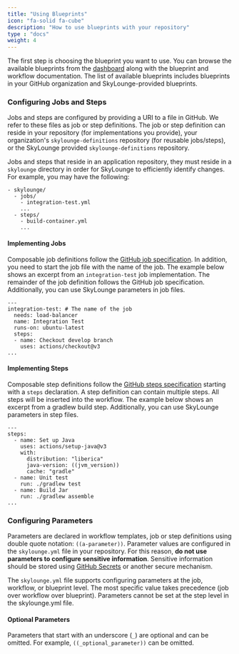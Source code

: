 ```yaml
---
title: "Using Blueprints"
icon: "fa-solid fa-cube"
description: "How to use blueprints with your repository"
type : "docs"
weight: 4
---
```


The first step is choosing the blueprint you want to use. You can browse the available blueprints from the [dashboard](https://dashboard.skylounge.io) along with the blueprint and workflow documentation. The list of available blueprints includes blueprints in your GitHub organization and SkyLounge-provided blueprints.

### Configuring Jobs and Steps
            
Jobs and steps are configured by providing a URI to a file in GitHub. We refer to these files as job or step definitions. The job or step definition can reside in your repository (for implementations you provide), your organization's `skylounge-definitions` repository (for reusable jobs/steps), or the SkyLounge provided `skylounge-definitions` repository.

Jobs and steps that reside in an application repository, they must reside in a `skylounge` directory in order for SkyLounge to efficiently identify changes. For example, you may have the following:

```
- skylounge/
  - jobs/
    - integration-test.yml
    ...
  - steps/
    - build-container.yml
    ...
```

#### Implementing Jobs

Composable job definitions follow the [GitHub job specification](https://docs.github.com/en/actions/using-workflows/workflow-syntax-for-github-actions#jobsjob_id). In addition, you need to start the job file with the name of the job. The example below shows an excerpt from an `integration-test` job implementation. The remainder of the job definition follows the GitHub job specification. Additionally, you can use SkyLounge parameters in job files.

```
---
integration-test: # The name of the job
  needs: load-balancer
  name: Integration Test
  runs-on: ubuntu-latest
  steps:
  - name: Checkout develop branch
    uses: actions/checkout@v3
...
```

#### Implementing Steps
            
Composable step definitions follow the [GitHub steps specification](https://docs.github.com/en/actions/using-workflows/workflow-syntax-for-github-actions#jobsjob_idsteps) starting with a `steps` declaration. A step definition can contain multiple steps. All steps will be inserted into the workflow. The example below shows an excerpt from a gradlew build step. Additionally, you can use SkyLounge parameters in step files.

```
---
steps:
  - name: Set up Java
    uses: actions/setup-java@v3
    with:
      distribution: "liberica"
      java-version: ((jvm_version))
      cache: "gradle"
  - name: Unit test
    run: ./gradlew test
  - name: Build Jar
    run: ./gradlew assemble
...
```
                        
### Configuring Parameters
            
Parameters are declared in workflow templates, job or step definitions using double quote notation: `((a-parameter))`. Parameter values are configured in the `skylounge.yml` file in your repository. For this reason, **do not use parameters to configure sensitive information**. Sensitive information should be stored using [GitHub Secrets](https://docs.github.com/en/actions/security-guides/encrypted-secrets#using-encrypted-secrets-in-a-workflow) or another secure mechanism.
            
The `skylounge.yml` file supports configuring parameters at the job, workflow, or blueprint level. The most specific value takes precedence (job over workflow over blueprint). Parameters cannot be set at the step level in the skylounge.yml file.

#### Optional Parameters
            
Parameters that start with an underscore (`_`) are optional and can be omitted. For example, `((_optional_parameter))` can be omitted.